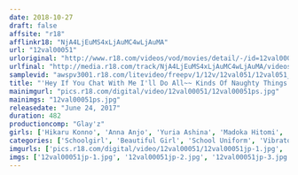 ```yaml
---
date: 2018-10-27
draft: false
affsite: "r18"
afflinkr18: "NjA4LjEuMS4xLjAuMC4wLjAuMA"
url: "12val00051"
urloriginal: "http://www.r18.com/videos/vod/movies/detail/-/id=12val00051"
urlfinal: "http://media.r18.com/track/NjA4LjEuMS4xLjAuMC4wLjAuMA/videos/vod/movies/detail/-/id=12val00051"
samplevid: "awspv3001.r18.com/litevideo/freepv/1/12v/12val051/12val051_dmb_w.mp4"
title: "'Hey If You Chat With Me I'll Do All~~ Kinds Of Naughty Things To You' Beautiful Young Girl In Uniform! Splash Squirt LIVE Chat Masturbation - 18 Girls! 8 Hour Super Collection Best 3"
mainimgurl: "pics.r18.com/digital/video/12val00051/12val00051ps.jpg"
mainimgs: "12val00051ps.jpg"
releasedate: "June 24, 2017"
duration: 482
productioncomp: "Glay'z"
girls: ['Hikaru Konno', 'Anna Anjo', 'Yuria Ashina', 'Madoka Hitomi', 'Yurina Ayashiro', 'Mao Hamasaki', 'Maya Kawamura', 'Aya Miyazaki', 'Nozomi Anzaki', 'Emiri Suzuhara']
categories: ['Schoolgirl', 'Beautiful Girl', 'School Uniform', 'Vibrator', 'Masturbation', 'Squirting', 'Dirty Talk', 'Fingering', 'Compilation', 'Over 4 Hours']
imgurls: ['pics.r18.com/digital/video/12val00051/12val00051jp-1.jpg', 'pics.r18.com/digital/video/12val00051/12val00051jp-2.jpg', 'pics.r18.com/digital/video/12val00051/12val00051jp-3.jpg', 'pics.r18.com/digital/video/12val00051/12val00051jp-4.jpg', 'pics.r18.com/digital/video/12val00051/12val00051jp-5.jpg', 'pics.r18.com/digital/video/12val00051/12val00051jp-6.jpg', 'pics.r18.com/digital/video/12val00051/12val00051jp-7.jpg', 'pics.r18.com/digital/video/12val00051/12val00051jp-8.jpg', 'pics.r18.com/digital/video/12val00051/12val00051jp-9.jpg', 'pics.r18.com/digital/video/12val00051/12val00051jp-10.jpg', 'pics.r18.com/digital/video/12val00051/12val00051jp-11.jpg', 'pics.r18.com/digital/video/12val00051/12val00051jp-12.jpg', 'pics.r18.com/digital/video/12val00051/12val00051jp-13.jpg', 'pics.r18.com/digital/video/12val00051/12val00051jp-14.jpg', 'pics.r18.com/digital/video/12val00051/12val00051jp-15.jpg', 'pics.r18.com/digital/video/12val00051/12val00051jp-16.jpg', 'pics.r18.com/digital/video/12val00051/12val00051jp-17.jpg', 'pics.r18.com/digital/video/12val00051/12val00051jp-18.jpg', 'pics.r18.com/digital/video/12val00051/12val00051jp-19.jpg', 'pics.r18.com/digital/video/12val00051/12val00051jp-20.jpg']
imgs: ['12val00051jp-1.jpg', '12val00051jp-2.jpg', '12val00051jp-3.jpg', '12val00051jp-4.jpg', '12val00051jp-5.jpg', '12val00051jp-6.jpg', '12val00051jp-7.jpg', '12val00051jp-8.jpg', '12val00051jp-9.jpg', '12val00051jp-10.jpg', '12val00051jp-11.jpg', '12val00051jp-12.jpg', '12val00051jp-13.jpg', '12val00051jp-14.jpg', '12val00051jp-15.jpg', '12val00051jp-16.jpg', '12val00051jp-17.jpg', '12val00051jp-18.jpg', '12val00051jp-19.jpg', '12val00051jp-20.jpg']
---
```

